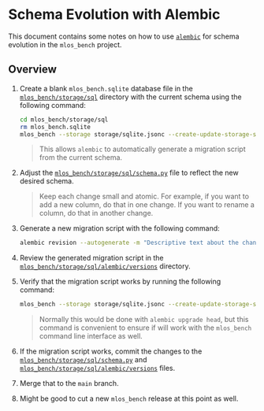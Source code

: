 # Schema Evolution with Alembic

This document contains some notes on how to use [`alembic`](https://alembic.sqlalchemy.org/en/latest/) for schema evolution in the `mlos_bench` project.

## Overview

1. Create a blank `mlos_bench.sqlite` database file in the [`mlos_bench/storage/sql`](../) directory with the current schema using the following command:

    ```sh
    cd mlos_bench/storage/sql
    rm mlos_bench.sqlite
    mlos_bench --storage storage/sqlite.jsonc --create-update-storage-schema-only
    ```

    > This allows `alembic` to automatically generate a migration script from the current schema.

2. Adjust the [`mlos_bench/storage/sql/schema.py`](../schema.py) file to reflect the new desired schema.

    > Keep each change small and atomic.
    > For example, if you want to add a new column, do that in one change.
    > If you want to rename a column, do that in another change.

3. Generate a new migration script with the following command:

    ```sh
    alembic revision --autogenerate -m "Descriptive text about the change."
    ```

4. Review the generated migration script in the [`mlos_bench/storage/sql/alembic/versions`](./versions/) directory.

5. Verify that the migration script works by running the following command:

    ```sh
    mlos_bench --storage storage/sqlite.jsonc --create-update-storage-schema-only
    ```

    > Normally this would be done with `alembic upgrade head`, but this command is convenient to ensure if will work with the `mlos_bench` command line interface as well.

6. If the migration script works, commit the changes to the [`mlos_bench/storage/sql/schema.py`](../schema.py) and [`mlos_bench/storage/sql/alembic/versions`](./versions/) files.

7. Merge that to the `main` branch.

8. Might be good to cut a new `mlos_bench` release at this point as well.
